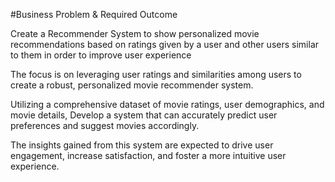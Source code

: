 #Business Problem & Required Outcome

Create a Recommender System to show personalized movie recommendations based on ratings given by a user and other users similar to them in order to improve user experience

The focus is on leveraging user ratings and similarities among users to create a robust, personalized movie recommender system.

Utilizing a comprehensive dataset of movie ratings, user demographics, and movie details, Develop a system that can accurately predict user preferences and suggest movies accordingly.

The insights gained from this system are expected to drive user engagement, increase satisfaction, and foster a more intuitive user experience.
